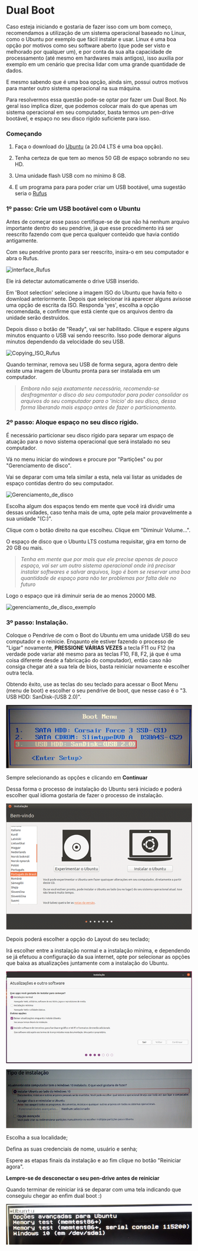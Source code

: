 # Dual Boot

Caso esteja iniciando e gostaria de fazer isso com um bom começo, recomendamos a utilização de um sistema operacional baseado no Linux, como o Ubuntu por exemplo que fácil instalar e usar. Linux é uma boa opção por motivos como seu software aberto (que pode ser visto e melhorado por qualquer um), e por conta da sua alta capacidade de processamento (até mesmo em hardwares mais antigos), isso auxilia por exemplo em um cenário que precisa lidar com uma grande quantidade de dados.

E mesmo sabendo que é uma boa opção, ainda sim, possui outros motivos para manter outro sistema operacional na sua máquina.

Para resolvermos essa questão pode-se optar por fazer um Dual Boot. No geral isso implica dizer, que podemos colocar mais do que apenas um sistema operacional em seu computador, basta termos um pen-drive bootável, e espaço no seu disco rígido suficiente para isso.

### Começando

1. Faça o download do [Ubuntu](https://ubuntu.com/#download) (a 20.04 LTS é uma boa opção).

2. Tenha certeza de que tem ao menos 50 GB de espaço sobrando no seu HD.

3. Uma unidade flash USB com no mínimo 8 GB.

4. E um programa para para poder criar um USB bootável, uma sugestão seria o [Rufus](https://rufus.ie/)

### 1º passo: Crie um USB bootável com o Ubuntu

Antes de começar esse passo certifique-se de que não há nenhum arquivo importante dentro do seu pendrive, já que esse procedimento irá ser reescrito fazendo com que perca qualquer conteúdo que havia contido antigamente.

Com seu pendrive pronto para ser reescrito, insira-o em seu computador e abra o Rufus.

![interface_Rufus](ebook/src/Imagens/Rufus_1.png)

Ele irá detectar automaticamente o drive USB inserido.

Em 'Boot selection' selecione a imagem ISO do Ubuntu que havia feito o download anteriormente. Depois que selecionar irá aparecer alguns avisose uma opção de escrita da ISO. Responda 'yes', escolha a opção recomendada, e confirme que está ciente que os arquivos dentro da unidade serão destruídos.

Depois disso o botão de "Ready", vai ser habilitado.
Clique e espere alguns minutos enquanto o USB vai sendo reescrito.
Isso pode demorar alguns minutos dependendo da velocidade do seu USB.

![Copying_ISO_Rufus](ebook/src/Imagens/Rufus_2.png)

Quando terminar, remova seu USB de forma segura, agora dentro dele existe uma imagem de Ubuntu pronta para ser instalada em um computador.

> *Embora não seja exatamente necessário, recomenda-se desfragmentar o disco do seu computador para poder consolidar os arquivos do seu computador para o 'início' do seu disco, dessa forma liberando mais espaço antes de fazer o particionamento.*

### 2º passo: Aloque espaço no seu disco rígido.

É necessário particionar seu disco rígido para separar um espaço de atuação para o novo sistema operacional que será instalado no seu computador.

Vá no menu iniciar do windows e procure por "Partições" ou por "Gerenciamento de disco".

Vai se deparar com uma tela similar a esta, nela vai listar as unidades de espaço contidas dentro do seu computador.

![Gerenciamento_de_disco](ebook/src/Imagens/gerenciamento_de_disco.jpeg)

Escolha algum dos espaços tendo em mente que você irá dividir uma dessas unidades, caso tenha mais de uma, opte pela maior provavelmente a sua unidade "(C:)".

Clique com o botão direito na que escolheu.
Clique em "Diminuir Volume...".

O espaço de disco que o Ubuntu LTS costuma requisitar, gira em torno de 20 GB ou mais.

> *Tenha em mente que por mais que ele precise apenas de pouco espaço, vai ser um outro sistema operacional onde irá precisar instalar softwares e salvar arquivos, logo é bom se reservar uma boa quantidade de espaço para não ter problemas por falta dele no futuro*

Logo o espaço que irá diminuir seria de ao menos 20000 MB.

![gerenciamento_de_disco_exemplo](ebook/src/Imagens/gerenciamento_de_disco_1.jpeg)

### 3º passo: Instalação.

Coloque o Pendrive de com o Boot do Ubuntu em uma unidade USB do seu computador e o reinicie. Enqaunto ele estiver fazendo o processo de "Ligar" novamente, **PRESSIONE VÁRIAS VEZES** a tecla F11 ou F12 (na verdade pode variar até mesmo para as teclas F10, F8, F2, já que é uma coisa diferente desde a fabricação do computador), então caso não consiga chegar até a sua tela de bios, basta reiniciar novamente e escolher outra tecla.

Obtendo êxito, use as teclas do seu teclado para acessar o Boot Menu (menu de boot) e escolher o seu pendrive de boot, que nesse caso é o "3. USB HDD: SanDisk-(USB 2.0)".

![Boot_Menu](src/Imagens/boot_menu-ubuntu.jpg)

Sempre selecionando as opções e clicando em **Continuar**

Dessa forma o processo de instalação do Ubuntu será iniciado e poderá escolher qual idioma gostaria de fazer o processo de instalação.

![Install_ubuntu_1](src/Imagens/install_ubuntu_1.png)

Depois poderá escolher a opção do Layout do seu teclado;

Irá escolher entre a instalação normal e a instalação mínima, e dependendo se já efetuou a configuração da sua internet, opte por selecionar as opções que baixa as atualizações juntamente com a instalação do Ubuntu.

![Install_ubuntu_2](src/Imagens/install_ubuntu_2.jpg)

![Install_ubuntu_3](src/Imagens/install_ubuntu_3.jpg)

Escolha a sua localidade;

Defina as suas credenciais de nome, usuário e senha;

Espere as etapas finais da instalação e ao fim clique no botão "Reiniciar agora".

**Lempre-se de desconectar o seu pen-drive antes de reiniciar**

Quando terminar de reiniciar irá se deparar com uma tela indicando que conseguiu chegar ao enfim dual boot :) 

![Menu_de_Boot](src/Imagens/menu_de_boot.jpg)

<!-- imagens e alguns elementos do texto desse tutorial, foram retirados de [Mundo Ubuntu](https://www.mundoubuntu.com.br/tutoriais/instalacao/396-instalacao-facil-do-ubuntu-20-04-lts-no-windows-10-dual-boot) -->